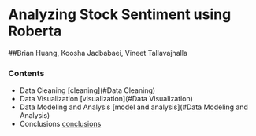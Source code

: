 # Analyzing Stock Sentiment using Roberta

##Brian Huang, Koosha Jadbabaei, Vineet Tallavajhalla

### Contents
- Data Cleaning [cleaning](#Data Cleaning)
- Data Visualization [visualization](#Data Visualization)
- Data Modeling and Analysis [model and analysis](#Data Modeling and Analysis)
- Conclusions [conclusions](#Conclusions)

